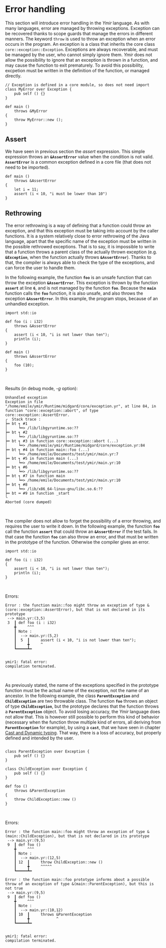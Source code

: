 # Error handling

This section will introduce error handling in the *Ymir* language. As
with many languages, error are managed by throwing
exceptions. Exception can be recovered thanks to scope guards that
manage the errors in different manners. The keyword `throw` is used to
throw an exception when an error occurs in the program. An exception
is a class that inherits the core class `core::exception::Exception`.
Exceptions are always recoverable, and must be managed by the user,
who cannot simply ignore them. *Ymir* does not allow the possibility
to ignore that an exception is thrown in a function, and may cause the
function to exit prematurely. To avoid this possibility, excpetion
must be written in the definition of the function, or managed
directly.


```ymir
// Exception is defined in a core module, so does not need import 
class MyError over Exception {
	pub self () {}
}

def main () 
	throws &MyError
{
	throw MyError::new ();
}
```

## Assert 

We have seen in previous section the *assert* expression. This simple
expression throws an **`&AssertError`** value when the condition is
not valid. **`AssertError`** is a common exception defined in a core
file (that does not need to be imported).

```ymir
def main () 
	throws &AssertError
{
	let i = 11;
	assert (i < 10, "i must be lower than 10")
}
```

## Rethrowing 

The error rethrowing is a way of defining that a function could throw
an exception, and that this exception must be taking into account by
the caller functions. It is a system relatively close to error
rethrowing of the Java language, apart that the specific name of the
exception must be written in the possible rethrowed exceptions. That
is to say, it is impossible to write that a function throws a parent
class of the actually thrown exception (e.g. **`&Exception`**, when
the function actually throws **`&AssertError`**). Thanks to that, the
compiler is always able to check the type of the exceptions, and can
force the user to handle them.

In the following example, the function **`foo`** is an unsafe function
that can throw the exception **`&AssertError`**. This exception is
thrown by the function **`assert`** at line **`6`**, and is not
managed by the function **`foo`**. Because the **`main`** function
calls the **`foo`** function, it is also unsafe, and also throws the
exception **`&AssertError`**. In this example, the program stops,
because of an unhandled exception. 

```ymir
import std::io

def foo (i : i32) 
	throws &AssertError
{
	assert (i < 10, "i is not lower than ten");
	println (i);
}

def main () 
	throws &AssertError
{
	foo (10);
}
```

<br>

Results (in debug mode, *-g* option): 

```
Unhandled exception
Exception in file "/home/emile/ymir/Runtime/midgard/core/exception.yr", at line 84, in function "core::exception::abort", of type core::exception::AssertError.
╭  Stack trace :
╞═ bt ╕ #1
│     ╘═> /lib/libgyruntime.so:??
╞═ bt ╕ #2
│     ╘═> /lib/libgyruntime.so:??
╞═ bt ╕ #3 in function core::exception::abort (...)
│     ╘═> /home/emile/ymir/Runtime/midgard/core/exception.yr:84
╞═ bt ╕ #4 in function main::foo (...)
│     ╘═> /home/emile/Documents/test/ymir/main.yr:7
╞═ bt ╕ #5 in function main (...)
│     ╘═> /home/emile/Documents/test/ymir/main.yr:10
╞═ bt ╕ #6
│     ╘═> /lib/libgyruntime.so:??
╞═ bt ╕ #7 in function main
│     ╘═> /home/emile/Documents/test/ymir/main.yr:10
╞═ bt ╕ #8
│     ╘═> /lib/x86_64-linux-gnu/libc.so.6:??
╞═ bt ═ #9 in function _start
╰
Aborted (core dumped)
```

<br>

The compiler does not allow to forget the possibility of a error
throwing, and requires the user to write it down. In the following
example, the function **`foo`** call the function **`assert`** that
could throw an **`&AssertError`** if the test fails. In that case the
function **`foo`** can also throw an error, and that must be written
in the prototype of the function. Otherwise the compiler gives an
error.

```ymir
import std::io

def foo (i : i32) 
{
	assert (i < 10, "i is not lower than ten");
	println (i);
}
```

<br>

Errors: 

```error
Error : the function main::foo might throw an exception of type &(core::exception::AssertError), but that is not declared in its prototype
 --> main.yr:(3,5)
 3  ┃ def foo (i : i32) 
    ╋     ^^^
    ┃ Note : 
    ┃  --> main.yr:(5,2)
    ┃  5  ┃ 	assert (i < 10, "i is not lower than ten");
    ┃     ╋ 	^
    ┗━━━━━┻━ 


ymir1: fatal error: 
compilation terminated.
```

<br>

As previously stated, the name of the exceptions specified in the
prototype function must be the actual name of the exception, not the
name of an ancestor. In the following example, the class
**`ParentException`** and **`ChildException`** are two throwable
class. The function **`foo`** throws an object of type
**`ChildException`**, but the prototype declares that the function
throws a **`ParentException`** object. To avoid losing accuracy, the
*Ymir* language does not allow that. This is however still possible to
perform this kind of behavior (necessary when the function throw
multiple kind of errors, all deriving from **`ParentException`** for
example), by using a **`cast`**, that we have seen in chapter [Cast
and Dynamic
typing](https://gnu-ymir.github.io/Documentations/en/cast/). That way,
there is a loss of accuracy, but properly defined and intended by the
user.

```ymir

class ParentException over Exception {
	pub self () {}
}

class ChildException over Exception {
	pub self () {}
}

def foo () 
	throws &ParentException
{
	throw ChildException::new ()
}
```

<br>

Errors: 

```error
Error : the function main::foo might throw an exception of type &(main::ChildException), but that is not declared in its prototype
 --> main.yr:(9,5)
 9  ┃ def foo () 
    ╋     ^^^
    ┃ Note : 
    ┃  --> main.yr:(12,5)
    ┃ 12  ┃     throw ChildException::new ()
    ┃     ╋     ^^^^^
    ┗━━━━━┻━ 

Error : the function main::foo prototype informs about a possible throw of an exception of type &(main::ParentException), but this is not true
 --> main.yr:(9,5)
 9  ┃ def foo () 
    ╋     ^^^
    ┃ Note : 
    ┃  --> main.yr:(10,12)
    ┃ 10  ┃     throws &ParentException
    ┃     ╋            ^
    ┗━━━━━┻━ 


ymir1: fatal error: 
compilation terminated.
```


